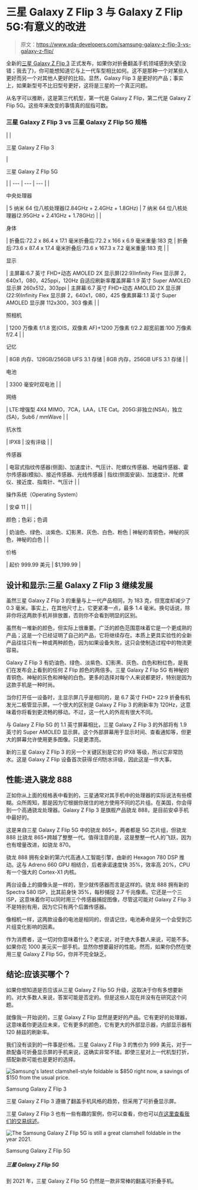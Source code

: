 # 三星 Galaxy Z Flip 3 与 Galaxy Z Flip 5G:有意义的改进

> 原文：<https://www.xda-developers.com/samsung-galaxy-z-flip-3-vs-galaxy-z-flip/>

全新的[三星 Galaxy Z Flip 3](https://www.xda-developers.com/samsung-galaxy-z-flip-3/) 正式发布，如果你对折叠翻盖手机领域感到失望(没错；我去了)，你可能想知道它与上一代车型相比如何。这不是那种一个对某些人更好而另一个对其他人更好的比较。显然，Galaxy Flip 3 是更好的产品；事实上，如果新型号不比旧型号更好，这将是三星的一个真正问题。

从名字可以推断，这是第三代机型，第一代是 Galaxy Z Flip，第二代是 Galaxy Z Flip 5G。这些年来改变的事情真的屈指可数。

### 三星 Galaxy Z Flip 3 vs 三星 Galaxy Z Flip 5G 规格

|  | 

三星 Galaxy Z Flip 3

 | 

三星 Galaxy Z Flip 5G

 |
| --- | --- | --- |
| 

中央处理器

 | 5 纳米 64 位八核处理器(2.84GHz + 2.4GHz + 1.8GHz) | 7 纳米 64 位八核处理器(2.95GHz + 2.41GHz + 1.78GHz) |
| 

身体

 | 折叠后:72.2 x 86.4 x 17.1 毫米折叠后:72.2 x 166 x 6.9 毫米重量:183 克 | 折叠后:73.6 x 87.4 x 17.4 毫米折叠后:73.6 x 167.3 x 7.2 毫米重量:183 克 |
| 

显示

 | 主屏幕:6.7 英寸 FHD+动态 AMOLED 2X 显示屏(22:9)Infinity Flex 显示屏 2，640x1，080，425ppi，120Hz 自适应刷新率覆盖屏幕:1.9 英寸 Super AMOLED 显示屏 260x512，303ppi | 主屏幕:6.7 英寸 FHD+动态 AMOLED 2X 显示屏(22:9)Infinity Flex 显示屏 2，640x1，080，425 像素屏幕:1.1 英寸 Super AMOLED 显示屏 112x300，303 像素 |
| 

照相机

 | 1200 万像素 f/1.8 宽(OIS，双像素 AF)+1200 万像素 f/2.2 超宽前置:100 万像素 f/2.4 |
| 

记忆

 | 8GB 内存、128GB/256GB UFS 3.1 存储 | 8GB 内存，256GB UFS 3.1 存储 |
| 

电池

 | 3300 毫安时双电池 |
| 

网络

 | LTE:增强型 4X4 MIMO，7CA，LAA，LTE Cat。205G:非独立(NSA)，独立(SA)，Sub6 / mmWave |
| 

抗水性

 | IPX8 | 没有评级 |
| 

传感器

 | 电容式指纹传感器(侧面)、加速度计、气压计、陀螺仪传感器、地磁传感器、霍尔传感器(模拟)、接近传感器、光线传感器 | 指纹(侧面安装)、加速度计、陀螺仪、接近度、指南针、气压计 |
| 

操作系统（Operating System）

 | 安卓 11 |
| 

颜色；色彩；色调

 | 奶油色、绿色、淡紫色、幻影黑、灰色、白色、粉色 | 神秘的青铜色，神秘的灰色，神秘的白色 |
| 

价格

 | 起价 999.99 美元 | $1,199.99 |

## 设计和显示:三星 Galaxy Z Flip 3 继续发展

虽然三星 Galaxy Z Flip 3 的重量与上一代产品相同，为 183 克，但宽度却减少了 0.3 毫米。事实上，在其他尺寸上，它更紧凑一点，最多 1.4 毫米。换句话说，除非你将这两款手机并排放置，否则你不会看到明显的区别。

虽然有一堆新的颜色，但实际上很重要。广泛的颜色范围意味着它是一个更成熟的产品；这是一个已经证明了自己的产品，它将继续存在。本质上更具实验性的全新产品往往只有一种或两种颜色，因为如果设备失败，这只会使制造过程中的物流更容易。

Galaxy Z Flip 3 有奶油色、绿色、淡紫色、幻影黑、灰色、白色和粉红色，是我们在发布会上看到的任何 Z Flip 颜色的两倍多。三星 Galaxy Z Flip 5G 有神秘的青铜色、神秘的灰色和神秘的白色。更多的选择对每个人来说都更好，特别是因为这款手机是一种时尚。

当你打开任一设备时，主显示屏几乎是相同的，是 6.7 英寸 FHD+ 22:9 折叠有机发光二极管显示屏。一个很大的区别是 Galaxy Z Flip 3 的刷新率为 120Hz，这意味着你将看到更流畅的移动。不过，这一代人的外观有很大不同。

与 Galaxy Z Flip 5G 的 1.1 英寸屏幕相比，三星 Galaxy Z Flip 3 的外部将有 1.9 英寸的 Super AMOLED 显示屏。这个外部屏幕用于显示时间、查看通知等，但更大的屏幕允许使用更多图像。只是更漂亮。

新的三星 Galaxy Z Flip 3 的另一个关键区别是它的 IPX8 等级，所以它非常防水。这是 Galaxy Z Flip 设备首次获得*任何*防水评级，因此这是一件大事。

## 性能:进入骁龙 888

正如你从上面的规格表中看到的，三星通常对其手机中的处理器的实际说法有些模糊。众所周知，那是因为它根据你居住的地方使用不同的芯片组。在美国，你会得到一个高通骁龙处理器。Galaxy Z Flip 3 是旗舰产品骁龙 888，是目前安卓手机中最好的。

这是来自三星 Galaxy Z Flip 5G 中的骁龙 865+。两者都是 5G 芯片组，但骁龙 888 比骁龙 865+跨越了整整一代。值得注意的是，这是整整一代人的飞跃，因为也有增量改进，如骁龙 870。

骁龙 888 拥有全新的第六代高通人工智能引擎，由新的 Hexagon 780 DSP 推动。这与 Adreno 660 GPU 相结合，后者承诺速度快 35%，效率高 20%，CPU 有一个强大的 Cortex-X1 内核。

两台设备上的摄像头是一样的，至少就传感器而言是这样的。骁龙 888 拥有新的 Spectra 580 ISP，比其前身快 35%，每秒捕捉 2.7 千兆像素。它还是一个三 ISP，这意味着你可以同时用三个传感器捕捉图像，尽管这可能对 Galaxy Z Flip 3 不是特别有用，因为它只有两个后置传感器。

像相机一样，这两款设备的电池是相同的，但请记住，电池寿命是另一个会受到芯片组变化影响的因素。

作为消费者，这一切对你意味着什么？老实说，对于绝大多数人来说，可能不多。如果你花 1000 美元买一部手机，显然你想要最好的性能。然而，如果你仍然在使用三星 Galaxy Z Flip 5G，你并不完全缺乏。

## 结论:应该买哪个？

如果你想知道是否应该从三星 Galaxy Z Flip 5G 升级，这取决于你有多想要新的。对大多数人来说，答案可能是否定的。但是这些人现在并没有在研究这个问题。

就像我一开始说的，三星 Galaxy Z Flip 显然是更好的产品。它有更好的处理器，这意味着你更适应未来，它有更多的颜色，它有更大的外部显示器，内部显示器有 120 赫兹的刷新率。

我们没有谈到的一件事是价格。三星 Galaxy Z Flip 3 的售价为 999 美元，对于一款配备可折叠显示屏的手机来说，这确实非常不错。即使三星对上一代机型打折，搭配新款可能也是更好的选择。

 <picture>![Samsung's latest clamshell-style foldable is $850 right now, a savings of $150 from the usual price.](img/828f9ef45cb2e3017c10c4aa85de573e.png)</picture> 

Samsung Galaxy Z Flip 3

三星 Galaxy Z Flip 3 遵循了翻盖手机风格的趋势，但采用了可折叠显示屏。

三星 Galaxy Z Flip 3 也有一些有趣的案例，你可以查看，你也可以[在这里查看我们的交易综述](https://www.xda-developers.com/best-galaxy-z-flip-3-deals/)。

 <picture>![The Samsung Galaxy Z Flip 5G is still a great clamshell foldable in the year 2021.](img/5fe8afd68ebbfc084f937aff7acea2e6.png)</picture> 

Samsung Galaxy Z Flip 5G

##### 三星 Galaxy Z Flip 5G

到 2021 年，三星 Galaxy Z Flip 5G 仍然是一款非常棒的翻盖可折叠手机。